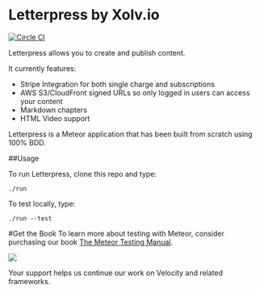 Letterpress by Xolv.io
======================
[![Circle CI](https://circleci.com/gh/xolvio/Letterpress.svg?style=svg)](https://circleci.com/gh/xolvio/Letterpress)

Letterpress allows you to create and publish content.

It currently features:

* Stripe Integration for both single charge and subscriptions
* AWS S3/CloudFront signed URLs so only logged in users can access your content
* Markdown chapters
* HTML Video support

Letterpress is a Meteor application that has been built from scratch using 100% BDD. 

##Usage

To run Letterpress, clone this repo and type:

`./run`

To test locally, type:

`./run --test`

#Get the Book
To learn more about testing with Meteor, consider purchasing our book [The Meteor Testing Manual](http://www.meteortesting.com/?utm_source=letterpress&utm_medium=banner&utm_campaign=letterpress).

[![](http://www.meteortesting.com/img/tmtm.gif?1)](http://www.meteortesting.com/?utm_source=letterpress&utm_medium=banner&utm_campaign=letterpress)

Your support helps us continue our work on Velocity and related frameworks.
